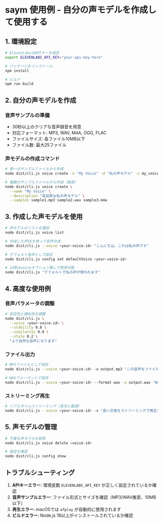 # saym 使用例 - 自分の声モデルを作成して使用する

## 1. 環境設定

```bash
# ElevenLabsのAPIキーを設定
export ELEVENLABS_API_KEY="your-api-key-here"

# パッケージをインストール
npm install

# ビルド
npm run build
```

## 2. 自分の声モデルを作成

### 音声サンプルの準備
- 30秒以上のクリアな音声録音を用意
- 対応フォーマット: MP3, WAV, M4A, OGG, FLAC
- ファイルサイズ: 各ファイル10MB以下
- ファイル数: 最大25ファイル

### 声モデルの作成コマンド

```bash
# 単一のサンプルファイルから作成
node dist/cli.js voice create -n "My Voice" -d "私の声モデル" -s my_voice_sample.mp3

# 複数のサンプルファイルから作成（推奨）
node dist/cli.js voice create \
  --name "My Voice" \
  --description "高品質な私の声モデル" \
  --samples sample1.mp3 sample2.wav sample3.m4a
```

## 3. 作成した声モデルを使用

```bash
# 声モデルのリストを確認
node dist/cli.js voice list

# 作成した声IDを使って音声合成
node dist/cli.js --voice <your-voice-id> "こんにちは、これは私の声です"

# デフォルト音声として設定
node dist/cli.js config set defaultVoice <your-voice-id>

# 以降はvoiceオプション無しで使用可能
node dist/cli.js "デフォルトで私の声が使われます"
```

## 4. 高度な使用例

### 音声パラメータの調整

```bash
# 安定性と類似性を調整
node dist/cli.js \
  --voice <your-voice-id> \
  --stability 0.8 \
  --similarity 0.9 \
  --style 0.2 \
  "より自然な音声になります"
```

### ファイル出力

```bash
# MP3ファイルとして保存
node dist/cli.js --voice <your-voice-id> -o output.mp3 "この音声をファイルに保存"

# WAVフォーマットで保存
node dist/cli.js --voice <your-voice-id> --format wav -o output.wav "WAVファイルとして保存"
```

### ストリーミング再生

```bash
# リアルタイムストリーミング（長文に最適）
node dist/cli.js --voice <your-voice-id> -s "長い文章をストリーミングで再生します..."
```

## 5. 声モデルの管理

```bash
# 不要な声モデルを削除
node dist/cli.js voice delete <voice-id>

# 設定を確認
node dist/cli.js config show
```

## トラブルシューティング

1. **APIキーエラー**: 環境変数 `ELEVENLABS_API_KEY` が正しく設定されているか確認
2. **音声サンプルエラー**: ファイル形式とサイズを確認（MP3/WAV推奨、10MB以下）
3. **再生エラー**: macOSでは `afplay` が自動的に使用されます
4. **ビルドエラー**: Node.js 18以上がインストールされているか確認